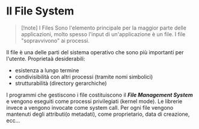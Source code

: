 # Il File System
>[!note] I Files
>Sono l'elemento principale per la maggior parte delle applicazioni, molto spesso l'input di un'applicazione è un file. I file "sopravvivono" ai processi.

Il file è una delle parti del sistema operativo che sono più importanti per l'utente.
Proprietaà desiderabili:
- esistenza a lungo termine
- condivisibilità con altri processi (tramite nomi simbolici)
- strutturabilità (directory gerarchiche)

I programmi che gestiscono i file costituiscono il ***File Management System*** e vengono eseguiti come processi privilegiati (kernel mode). Le librerie invece a vengono invocate come system call. 
Per ogni file vengono mantenuti degli attributi(o metadati), come proprietario, data di creazione, ecc...